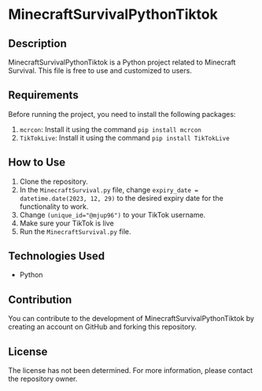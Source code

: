 # MinecraftSurvivalPythonTiktok

## Description
MinecraftSurvivalPythonTiktok is a Python project related to Minecraft Survival. This file is free to use and customized to users.

## Requirements
Before running the project, you need to install the following packages:
1. `mcrcon`: Install it using the command `pip install mcrcon`
2. `TikTokLive`: Install it using the command `pip install TikTokLive`

## How to Use
1. Clone the repository.
2. In the `MinecraftSurvival.py` file, change `expiry_date = datetime.date(2023, 12, 29)` to the desired expiry date for the functionality to work.
3. Change `(unique_id="@mjup96")` to your TikTok username.
4. Make sure your TikTok is live
5. Run the `MinecraftSurvival.py` file.
## Technologies Used
- Python

## Contribution
You can contribute to the development of MinecraftSurvivalPythonTiktok by creating an account on GitHub and forking this repository.

## License
The license has not been determined. For more information, please contact the repository owner.
